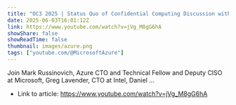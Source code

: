 ```yaml
---
title: "OC3 2025 | Status Quo of Confidential Computing Discussion with AMD, Microsoft, Intel, and NVIDIA"
date: 2025-06-03T16:01:12Z
link: https://www.youtube.com/watch?v=jVg_M8gG6hA
showShare: false
showReadTime: false
thumbnail: images/azure.png
tags: ["youtube.com/@MicrosoftAzure"]
---
```

Join Mark Russinovich, Azure CTO and Technical Fellow and Deputy CISO at Microsoft, Greg Lavender, CTO at Intel, Daniel ...

- Link to article: https://www.youtube.com/watch?v=jVg_M8gG6hA